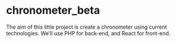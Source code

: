 # chronometer_beta

The aim of this little project is create a chronometer using current technologies. We'll use PHP for back-end, and React for front-end.
